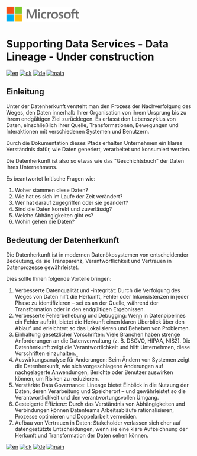 ![microsoft](../../images/microsoft.png)

# Supporting Data Services - Data Lineage - Under construction

[![en](https://img.shields.io/badge/lang-en-red.svg)](DataLineage.md)
[![dk](https://img.shields.io/badge/lang-dk-green.svg)](DataLineage-da.md)
[![de](https://img.shields.io/badge/lang-de-yellow.svg)](DataLineage-de.md)
[![main](https://img.shields.io/badge/main-document-blue.svg)](../../README.md)

## Einleitung

Unter der Datenherkunft versteht man den Prozess der Nachverfolgung des Weges, den Daten innerhalb Ihrer Organisation von ihrem Ursprung bis zu ihrem endgültigen Ziel zurücklegen.
Es erfasst den Lebenszyklus von Daten, einschließlich ihrer Quelle, Transformationen, Bewegungen und Interaktionen mit verschiedenen Systemen und Benutzern. 

Durch die Dokumentation dieses Pfads erhalten Unternehmen ein klares Verständnis dafür, wie Daten generiert, verarbeitet und konsumiert werden. 

Die Datenherkunft ist also so etwas wie das "Geschichtsbuch" der Daten Ihres Unternehmens. 

Es beantwortet kritische Fragen wie:

1) Woher stammen diese Daten?
2) Wie hat es sich im Laufe der Zeit verändert?
3) Wer hat darauf zugegriffen oder sie geändert?
4) Sind die Daten korrekt und zuverlässig?
5) Welche Abhängigkeiten gibt es?
6) Wohin gehen die Daten?

## Bedeutung der Datenherkunft

Die Datenherkunft ist in modernen Datenökosystemen von entscheidender Bedeutung, da sie Transparenz, Verantwortlichkeit und Vertrauen in Datenprozesse gewährleistet.

Dies sollte Ihnen folgende Vorteile bringen:

1) Verbesserte Datenqualität und -integrität: Durch die Verfolgung des Weges von Daten hilft die Herkunft, Fehler oder Inkonsistenzen in jeder Phase zu identifizieren – sei es an der Quelle, während der Transformation oder in den endgültigen Ergebnissen.
2) Verbesserte Fehlerbehebung und Debugging: Wenn in Datenpipelines ein Fehler auftritt, bietet die Herkunft einen klaren Überblick über den Ablauf und erleichtert so das Lokalisieren und Beheben von Problemen.
3) Einhaltung gesetzlicher Vorschriften: Viele Branchen haben strenge Anforderungen an die Datenverwaltung (z. B. DSGVO, HIPAA, NIS2). Die Datenherkunft zeigt die Verantwortlichkeit und hilft Unternehmen, diese Vorschriften einzuhalten.
4) Auswirkungsanalyse für Änderungen: Beim Ändern von Systemen zeigt die Datenherkunft, wie sich vorgeschlagene Änderungen auf nachgelagerte Anwendungen, Berichte oder Benutzer auswirken können, um Risiken zu reduzieren.
5) Verstärkte Data Governance: Lineage bietet Einblick in die Nutzung der Daten, deren Verarbeitung und Speicherort – und gewährleistet so die Verantwortlichkeit und den verantwortungsvollen Umgang.
6) Gesteigerte Effizienz: Durch das Verständnis von Abhängigkeiten und Verbindungen können Datenteams Arbeitsabläufe rationalisieren, Prozesse optimieren und Doppelarbeit vermeiden.
7) Aufbau von Vertrauen in Daten: Stakeholder verlassen sich eher auf datengestützte Entscheidungen, wenn sie eine klare Aufzeichnung der Herkunft und Transformation der Daten sehen können.



[![en](https://img.shields.io/badge/lang-en-red.svg)](DataLineage.md)
[![dk](https://img.shields.io/badge/lang-dk-green.svg)](DataLineage-da.md)
[![de](https://img.shields.io/badge/lang-de-yellow.svg)](DataLineage-de.md)
[![main](https://img.shields.io/badge/main-document-blue.svg)](../../README.md)
